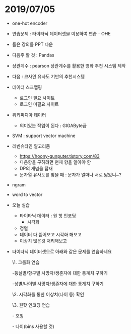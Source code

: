 # 2019/07/05

- one-hot encoder

- 연습문제 : 타이타닉 데이터셋을 이용하여 연습 - OHE
- 들은 강의들 PPT 다운



- 다음주 할 것 : Pandas
- 상관계수 : pearson 상관계수를 활용한 영화 추천 시스템 제작
- 다음 : 코사인 유사도 기반의 추천시스템



- 데이터 스크랩핑
  - 로그인 필요 사이트
  - 로그인 미필요 사이트

- 위키피디아 데이터
  - 의미있는 작업이 된다 : GIGAByte급
- SVM : support vector machine
- 레벤슈타인 알고리즘
  - https://hoony-gunputer.tistory.com/83
  - 다음항을 구하려면 현재 항을 알아야 함
  - DP의 개념을 탑재
  - 문자열 유사도를 찾을 때 : 문자가 얼마나 서로 닮았니~?



- ngram
- word to vector



- 오늘 실습

  - 타이타닉 데이터 : 원 핫 인코딩
    - 시각화
  - 정렬
  - 데이터 다 뜯어보고 시각화 해보고
  - 이상치 많은것 처리해보고

- 타이타닉 데이터셋으로 아래와 같은 문제를 연습하세요

  

  \1. 그룹화 연습

  -등실별/항구별  사망자/생존자에 대한 통계치 구하기

  -성별/나이별   사망자/생존자에 대한 통계치 구하기

  

  \2. 시각화를 통한 이상치(나이 등) 확인

  

  \3. 원핫 인코딩 연습

  \- 호칭

  \- 나이(bins 사용할 것)